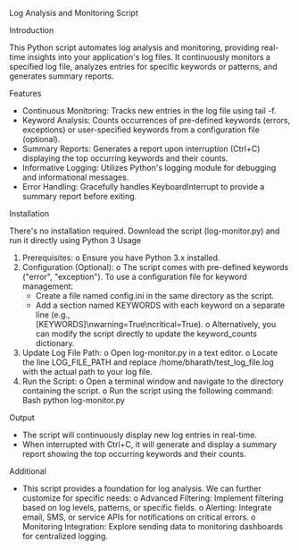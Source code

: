 Log Analysis and Monitoring Script 

Introduction

This Python script automates log analysis and monitoring, providing real-time insights into your application's log files. It continuously monitors a specified log file, analyzes entries for specific keywords or patterns, and generates summary reports.

Features

* Continuous Monitoring: Tracks new entries in the log file using tail -f.
* Keyword Analysis: Counts occurrences of pre-defined keywords (errors, exceptions) or user-specified keywords from a configuration file (optional).
* Summary Reports: Generates a report upon interruption (Ctrl+C) displaying the top occurring keywords and their counts.
* Informative Logging: Utilizes Python's logging module for debugging and informational messages.
* Error Handling: Gracefully handles KeyboardInterrupt to provide a summary report before exiting.
  
Installation

There's no installation required. Download the script (log-monitor.py) and run it directly using Python 3
Usage
  1. Prerequisites:
    o Ensure you have Python 3.x installed.
  2. Configuration (Optional):
    o The script comes with pre-defined keywords ("error", "exception"). To use a configuration     file for keyword management:
        * Create a file named config.ini in the same directory as the script.
        * Add a section named KEYWORDS with each keyword on a separate line (e.g.,         
          [KEYWORDS]\nwarning=True\ncritical=True).
    o Alternatively, you can modify the script directly to update the keyword_counts dictionary.
  3. Update Log File Path:
    o Open log-monitor.py in a text editor.
    o Locate the line LOG_FILE_PATH and replace /home/bharath/test_log_file.log with the actual       path to your log file.
  4. Run the Script:
    o Open a terminal window and navigate to the directory containing the script.
    o Run the script using the following command:
        Bash
        python log-monitor.py


Output
  * The script will continuously display new log entries in real-time.
  * When interrupted with Ctrl+C, it will generate and display a summary report showing the top     occurring keywords and their counts.
  
Additional 
  * This script provides a foundation for log analysis. We can further customize for specific       needs:
    o Advanced Filtering: Implement filtering based on log levels, patterns, or specific fields.
    o Alerting: Integrate email, SMS, or service APIs for notifications on critical errors.
    o Monitoring Integration: Explore sending data to monitoring dashboards for centralized  logging.

